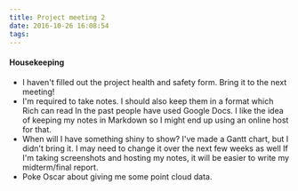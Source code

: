 ```yaml
---
title: Project meeting 2
date: 2016-10-26 16:08:54
tags:
---
```

#### Housekeeping
- I haven't filled out the project health and safety form. Bring it to the next meeting!
- I'm required to take notes. I should also keep them in a format which Rich can read
	In the past people have used Google Docs. I like the idea of keeping my notes in Markdown so I might end up using an online host for that.
- When will I have something shiny to show?
	I've made a Gantt chart, but I didn't bring it.
	I may need to change it over the next few weeks as well
	If I'm taking screenshots and hosting my notes, it will be easier to write my midterm/final report.
- Poke Oscar about giving me some point cloud data.
